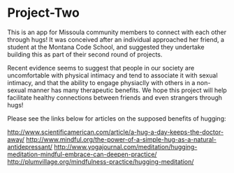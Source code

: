 # Project-Two

This is an app for Missoula community members to connect with each other through hugs! It was conceived after an individual approached her friend, a student at the Montana Code School, and suggested they undertake building this as part of their second round of projects.

Recent evidence seems to suggest that people in our society are uncomfortable with physical intimacy and tend to associate it with sexual intimacy, and that the ability to engage physiaclly with others in a non-sexual manner has many therapeutic benefits. We hope this project will help facilitate healthy connections between friends and even strangers through hugs!

Please see the links below for articles on the supposed benefits of hugging:

http://www.scientificamerican.com/article/a-hug-a-day-keeps-the-doctor-away/
http://www.mindful.org/the-power-of-a-simple-hug-as-a-natural-antidepressant/
http://www.yogajournal.com/meditation/hugging-meditation-mindful-embrace-can-deepen-practice/
http://plumvillage.org/mindfulness-practice/hugging-meditation/